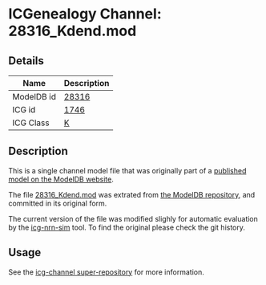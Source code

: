# ICGenealogy Channel: 28316\_Kdend.mod

## Details

Name | Description
---- | -----------
ModelDB id | [28316](http://senselab.med.yale.edu/ModelDB/ShowModel.cshtml?model=28316)
ICG id | [1746](http://icg.neurotheory.ox.ac.uk/channels/1/1746)
ICG Class | [K](http://icg.neurotheory.ox.ac.uk/channels/1)

## Description

This is a single channel model file that was originally part of a [published model on the ModelDB website](http://senselab.med.yale.edu/mModelDB/ShowModel.cshtml?model=28316).


The file [28316\_Kdend.mod](28316_Kdend.mod) was extrated from [the ModelDB repository](http://senselab.med.yale.edu/ModelDB/ShowModel.cshtml?model=28316), and committed in its original form.

The current version of the file was modified slighly for automatic evaluation by the [icg-nrn-sim](https://github.com/icgenealogy/icg-nrn-sim) tool. To find the original please check the git history.


## Usage

See the [icg-channel super-repository](https://github.com/icgenealogy/icg-channels) for more information.